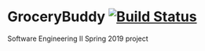# GroceryBuddy [![Build Status](https://travis-ci.com/rsun0/GroceryBuddy.svg?branch=master)](https://travis-ci.com/rsun0/GroceryBuddy)
Software Engineering II Spring 2019 project
